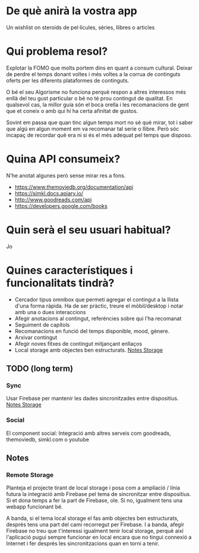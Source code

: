 # De què anirà la vostra app

Un wishlist on steroids de pel·lícules, sèries, llibres o articles

# Qui problema resol?

Explotar la FOMO que molts portem dins en quant a consum cultural.
Deixar de perdre el temps donant voltes i més voltes a la corrua de continguts oferts per les diferents plataformes de continguts.

O bé el seu Algorisme no funciona perquè respon a altres interessos més enllà del teu gust particular o bé no té prou contingut de qualitat.
En qualsevol cas, la millor guía són el boca orella i les recomanacions de gent que et coneix o amb qui hi ha certa afinitat de gustos.

Sovint em passa que quan tinc algun temps mort no sé què mirar, tot i saber que algú en algun moment em va recomanar tal serie o llibre. Però sóc incapaç de recordar què era ni si és el més adequat pel temps que disposo.

# Quina API consumeix?

N'he anotat algunes però sense mirar res a fons.

- https://www.themoviedb.org/documentation/api
- https://simkl.docs.apiary.io/
- http://www.goodreads.com/api
- https://developers.google.com/books

# Quin serà el seu usuari habitual?

Jo

# Quines característiques i funcionalitats tindrà?

- Cercador tipus omnibox que permeti agregar el contingut a la llista d'una forma ràpida. Ha de ser pràctic, treure el mòbil/desktop i notar amb una o dues interaccions
- Afegir anotacions al contingut, referències sobre qui l'ha recomanat
- Seguiment de capítols
- Recomanacions en funció del temps disponible, mood, gènere.
- Arxivar contingut
- Afegir noves fitxes de contingut mitjançant enllaços
- Local storage amb objectes ben estructurats. [Notes Storage](#remote-storage)

## TODO (long term)

### Sync

Usar Firebase per mantenir les dades sincronitzades entre dispositius. [Notes Storage](#remote-storage)

### Social

El component social: Integració amb altres serveis com goodreads, themoviedb, simkl.com o youtube

## Notes

### Remote Storage

Planteja el projecte tirant de local storage i posa com a ampliació / línia futura la integració amb Firebase pel tema de sincronitzar entre dispositius. Si et dona temps a fer la part de Firebase, ole. Si no, igualment tens una webapp funcionant bé.

A banda, si el tema local storage el fas amb objectes ben estructurats, després tens una part del camí recorregut per Firebase. I a banda, afegir Firebase no treu que t'interessi igualment tenir local storage, perquè així l'aplicació pugui sempre funcionar en local encara que no tingui connexió a Internet i fer després les sincronitzacions quan en torni a tenir.
